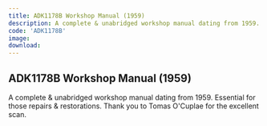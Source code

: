 ```yaml
---
title: ADK1178B Workshop Manual (1959)
description: A complete & unabridged workshop manual dating from 1959.  Essential for those repairs & restorations. Thank you to Tomas O'Cuplae for the excellent scan.
code: 'ADK1178B'
image:
download:
---
```


<!-- Content of the page -->

## ADK1178B Workshop Manual (1959)

A complete & unabridged workshop manual dating from 1959.  Essential for those repairs & restorations. Thank you to Tomas O'Cuplae for the excellent scan.


